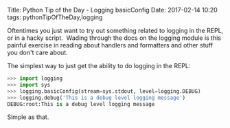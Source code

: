 Title: Python Tip of the Day - Logging basicConfig
Date: 2017-02-14 10:20
tags: pythonTipOfTheDay,logging

Oftentimes you just want to try out something related to logging in the REPL, or in a hacky script.  Wading through the
docs on the logging module is this painful exercise in reading about handlers and formatters and other stuff you don't
care about.

The simplest way to just get the ability to do logging in the REPL:

```python
>>> import logging
>>> import sys
>>> logging.basicConfig(stream=sys.stdout, level=logging.DEBUG)
>>> logging.debug('This is a debug level logging message')
DEBUG:root:This is a debug level logging message
```

Simple as that.
